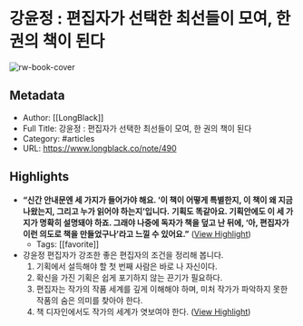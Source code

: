 # 강윤정 : 편집자가 선택한 최선들이 모여, 한 권의 책이 된다

![rw-book-cover](https://longblack-contens.s3.ap-northeast-2.amazonaws.com/image/20221121/1668996442c9882b08ecb878af22fdde79e560e02e.png)

## Metadata
- Author: [[LongBlack]]
- Full Title: 강윤정 : 편집자가 선택한 최선들이 모여, 한 권의 책이 된다
- Category: #articles
- URL: https://www.longblack.co/note/490

## Highlights
- **“신간 안내문엔 세 가지가 들어가야 해요. ‘이 책이 어떻게 특별한지, 이 책이 왜 지금 나왔는지, 그리고 누가 읽어야 하는지’입니다.**
  **기획도 똑같아요. 기획안에도 이 세 가지가 명확히 설명돼야 하죠. 그래야 나중에 독자가 책을 덮고 난 뒤에, ‘아, 편집자가 이런 의도로 책을 만들었구나’라고 느낄 수 있어요.”** ([View Highlight](https://read.readwise.io/read/01gjwg60ccrp0pka523yd92pvz))
    - Tags: [[favorite]] 
- 강윤정 편집자가 강조한 좋은 편집자의 조건을 정리해 봅니다.
  1. 기획에서 설득해야 할 첫 번째 사람은 바로 나 자신이다. 
  2. 확신을 가진 기획은 쉽게 포기하지 않는 끈기가 필요하다. 
  3. 편집자는 작가의 작품 세계를 깊게 이해해야 하며, 미처 작가가 파악하지 못한 작품의 숨은 의미를 찾아야 한다. 
  4. 책 디자인에서도 작가의 세계가 엿보여야 한다. ([View Highlight](https://read.readwise.io/read/01gjwg6b8gcep0ea66er5j2pjv))
